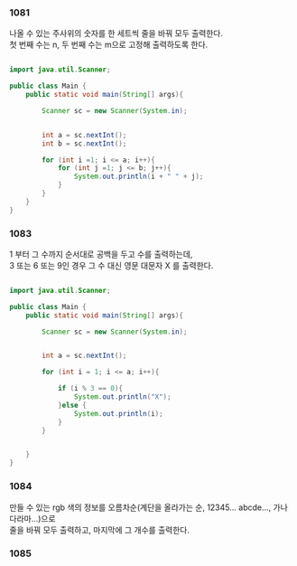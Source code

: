 ### 1081

나올 수 있는 주사위의 숫자를 한 세트씩 줄을 바꿔 모두 출력한다. <br/>
첫 번째 수는 n, 두 번째 수는 m으로 고정해 출력하도록 한다.

```java

import java.util.Scanner;

public class Main {
    public static void main(String[] args){

        Scanner sc = new Scanner(System.in);


        int a = sc.nextInt();
        int b = sc.nextInt();

        for (int i =1; i <= a; i++){
            for (int j =1; j <= b; j++){
                System.out.println(i + " " + j);
            }
        }
    }
}

```

### 1083

1 부터 그 수까지 순서대로 공백을 두고 수를 출력하는데, <br/>
3 또는 6 또는 9인 경우 그 수 대신 영문 대문자 X 를 출력한다.

```java

import java.util.Scanner;

public class Main {
    public static void main(String[] args){

        Scanner sc = new Scanner(System.in);


        int a = sc.nextInt();

        for (int i = 1; i <= a; i++){

            if (i % 3 == 0){
                System.out.println("X");
            }else {
                System.out.println(i);
            }
        }


    }
}

```

### 1084

만들 수 있는 rgb 색의 정보를 오름차순(계단을 올라가는 순, 12345... abcde..., 가나다라마...)으로 <br/>
줄을 바꿔 모두 출력하고, 마지막에 그 개수를 출력한다.


### 1085

















